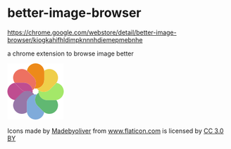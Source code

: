 # better-image-browser

https://chrome.google.com/webstore/detail/better-image-browser/kiogkahifhldimpknnnhdiemepmebnhe

a chrome extension to browse image better

![ICON](https://github.com/QS20199/better-image-browser/blob/master/better-image-browser/asset/img/icon_128.png)

<div>Icons made by <a href="https://www.flaticon.com/authors/madebyoliver" title="Madebyoliver">Madebyoliver</a> from <a href="https://www.flaticon.com/" title="Flaticon">www.flaticon.com</a> is licensed by <a href="http://creativecommons.org/licenses/by/3.0/" title="Creative Commons BY 3.0" target="_blank">CC 3.0 BY</a></div>
